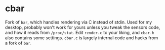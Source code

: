 # cbar

Fork of `bar`, which handles rendering via C instead of stdin. Used for my desktop, probably won't work for yours unless you tweak the sensors code, and how it reads from `/proc/stat`. Edit `render.c` to your liking, and `cbar.h` also contains some settings. `cbar.c` is largely internal code and hacks from a fork of `bar`.
